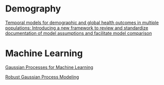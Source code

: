 

# Demography
[Temporal models for demographic and global health outcomes in multiple populations: Introducing a new framework to review and standardize documentation of model assumptions and facilitate model comparison](https://arxiv.org/abs/2102.10020)




# Machine Learning
[Gaussian Processes for Machine Learning](https://gaussianprocess.org/gpml/chapters/)

[Robust Gaussian Process Modeling](https://betanalpha.github.io/assets/case_studies/gaussian_processes.html)
